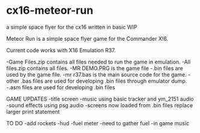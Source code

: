 # cx16-meteor-run
a simple space flyer for the cx16 written in basic
WIP

Meteor Run is a simple space flyer game for the Commander X!6.

Current code works with X16 Emulation R37.

-Game Files.zip contains all files needed to run the game in emulation.
-All files.zip contains all files.
-MR DEMO.PRG is the game file
-.bin files are used by the game file.
-mr r37.bas is the main source code for the game.
-other .bas files are used for developing .bin files through emulator dump.
-.asm files are used for developing .bin files 

GAME UPDATES
-title screen
-music using basic tracker and ym_2151 audio
-sound effects using psg audio
-screens now loaded from .bin files replace larger print statement

TO DO
-add rockets
-hud
-fuel meter
-need to gather fuel
-in game music
